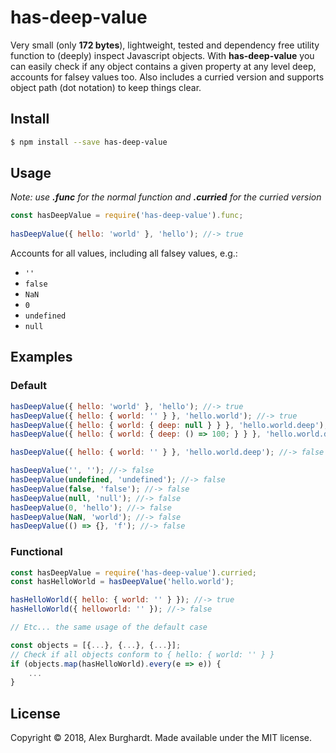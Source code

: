 # has-deep-value

Very small (only **172 bytes**), lightweight, tested and dependency free utility function to (deeply) inspect Javascript objects. With **has-deep-value** you can easily check if any object contains a given property at any level deep, accounts for falsey values too. Also includes a curried version and supports object path (dot notation) to keep things clear.

## Install

```sh
$ npm install --save has-deep-value
```

## Usage

*Note: use **.func** for the normal function and **.curried** for the curried version*

```javascript
const hasDeepValue = require('has-deep-value').func;
 
hasDeepValue({ hello: 'world' }, 'hello'); //-> true
```

Accounts for all values, including all falsey values, e.g.:

* `''`
* `false`
* `NaN`
* `0`
* `undefined`
* `null`

## Examples

### Default

```js
hasDeepValue({ hello: 'world' }, 'hello'); //-> true
hasDeepValue({ hello: { world: '' } }, 'hello.world'); //-> true
hasDeepValue({ hello: { world: { deep: null } } }, 'hello.world.deep'); //-> true
hasDeepValue({ hello: { world: { deep: () => 100; } } }, 'hello.world.deep'); //-> true

hasDeepValue({ hello: { world: '' } }, 'hello.world.deep'); //-> false

hasDeepValue('', ''); //-> false
hasDeepValue(undefined, 'undefined'); //-> false
hasDeepValue(false, 'false'); //-> false
hasDeepValue(null, 'null'); //-> false
hasDeepValue(0, 'hello'); //-> false
hasDeepValue(NaN, 'world'); //-> false
hasDeepValue(() => {}, 'f'); //-> false
```

### Functional

```js
const hasDeepValue = require('has-deep-value').curried;
const hasHelloWorld = hasDeepValue('hello.world');
```

```js
hasHelloWorld({ hello: { world: '' } }); //-> true
hasHelloWorld({ helloworld: '' }); //-> false

// Etc... the same usage of the default case
```

```js
const objects = [{...}, {...}, {...}];
// Check if all objects conform to { hello: { world: '' } }
if (objects.map(hasHelloWorld).every(e => e)) {
    ...
}
```

## License
Copyright © 2018, Alex Burghardt. Made available under the MIT license.

